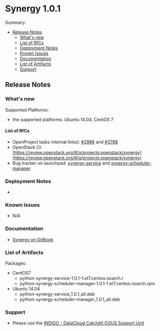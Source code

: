 # Synergy 1.0.1


Summary:
* [Release Notes](#id1)
  * [What's new](#id2)
  * [List of RfCs](#id3)
  * [Deployment Notes](#id4)
  * [Known Issues](#id5)
  * [Documentation](#id6)
  * [List of Artifacts](#id7)
  * [Support](#id8)


<a id="id1"></a>
## Release Notes

<a id="id2"></a>
### What's new

Supported Platforms:
* the supported platforms: Ubuntu 14.04, CentOS 7
 
<a id="id3"></a>
#### List of RfCs 
*   OpenProject tasks internal links): [#2996](https://project.indigo-datacloud.eu/work_packages/2996) and [#3788](https://project.indigo-datacloud.eu/work_packages/3788)
*   OpenStack CI: [https://review.openstack.org/#/q/projects:openstack/synergy](https://review.openstack.org/#/q/projects:openstack/synergy)
*   Bug tracker on launchpad: [synergy-service](https://bugs.launchpad.net/synergy-service) and [synergy-scheduler-manager](https://bugs.launchpad.net/synergy-scheduler-manager)


<a id="id4"></a>
### Deployment Notes
* 
<a id="id5"></a>
### Known Issues

* N/A

<a id="id6"></a>
### Documentation

* [Synergy on GitBook](https://indigo-dc.gitbooks.io/synergy/content/)

<a id="id7"></a>
### List of Artifacts

Packages:
* CentOS7
  * python-synergy-service-1.0.1-1.el7.centos.noarch.r
  * python-synergy-scheduler-manager-1.0.1-1.el7.centos.noarch.rpm
* Ubuntu 14.04
  * python-synergy-service_1.0.1_all.deb
  * python-synergy-scheduler-manager_1.0.1_all.deb

<a id="id8"></a>
### Support

* Please use the [INDIGO - DataCloud CatchAll GGUS Support Unit](
https://wiki.egi.eu/wiki/GGUS:INDIGO_DataCloud_Catch-all_FAQ)